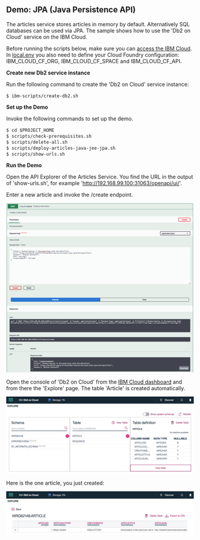 ## Demo: JPA (Java Persistence API)

The articles service stores articles in memory by default. Alternatively SQL databases can be used via JPA. The sample shows how to use the 'Db2 on Cloud' service on the IBM Cloud.

Before running the scripts below, make sure you can [access the IBM Cloud](SetupIBMCloudAccess.md). In [local.env](../local.env) you also need to define your Cloud Foundry configuration: IBM_CLOUD_CF_ORG, IBM_CLOUD_CF_SPACE and IBM_CLOUD_CF_API.

**Create new Db2 service instance**

Run the following command to create the 'Db2 on Cloud' service instance:

```
$ ibm-scripts/create-db2.sh
```

**Set up the Demo**

Invoke the following commands to set up the demo. 

```
$ cd $PROJECT_HOME
$ scripts/check-prerequisites.sh
$ scripts/delete-all.sh
$ scripts/deploy-articles-java-jee-jpa.sh
$ scripts/show-urls.sh
```


**Run the Demo**

Open the API Explorer of the Articles Service. You find the URL in the output of 'show-urls.sh', for example 'http://192.168.99.100:31063/openapi/ui/'.

Enter a new article and invoke the /create endpoint.

<kbd><img src="../images/jpa-demo-1.png" /></kbd>

Open the console of 'Db2 on Cloud' from the [IBM Cloud dashboard](https://cloud.ibm.com) and from there the 'Explore' page. The table 'Article' is created automatically.

<kbd><img src="../images/jpa-demo-2.png" /></kbd>

Here is the one article, you just created:

<kbd><img src="../images/jpa-demo-3.png" /></kbd>
